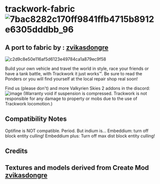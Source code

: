 # trackwork-fabric ![7bac8282c170ff9841ffb4715b8912e6305dddbb_96](https://github.com/user-attachments/assets/944f224c-00c1-4da5-9377-035b96837600)
A port to fabric by : [zvikasdongre](https://github.com/zvikasdongre)
---



![c2d9c8e50e116af5d6123e49784ca1a879ec9f58](https://github.com/user-attachments/assets/03cc43cf-b81b-4b22-80a2-09b957a7e591)

Build your own vehicle and travel the world in style, race your friends or have a tank battle, with Trackwork it just works™. Be sure to read the Ponders or you will find yourself at the local repair shop real soon!

Find us (please don't) and more Valkyrien Skies 2 addons in the discord:
![image](https://github.com/user-attachments/assets/e9569699-3eb6-4982-847f-d8ff8eae14e0)
(Warranty void if suspension is compressed. Trackwork is not responsible for any damage to property or mobs due to the use of Trackwork locomotion.)

## Compatibility Notes
Optifine is NOT compatible. Period.
But indium is...
Embeddium: turn off block entity culling!
Embeddium plus: Turn off max dist block entity culling!

## Credits
Textures and models derived from Create Mod
[zvikasdongre](https://github.com/zvikasdongre)
--- 
